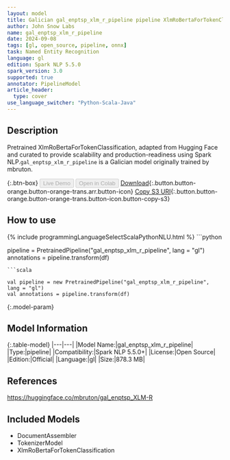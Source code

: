 ```yaml
---
layout: model
title: Galician gal_enptsp_xlm_r_pipeline pipeline XlmRoBertaForTokenClassification from mbruton
author: John Snow Labs
name: gal_enptsp_xlm_r_pipeline
date: 2024-09-08
tags: [gl, open_source, pipeline, onnx]
task: Named Entity Recognition
language: gl
edition: Spark NLP 5.5.0
spark_version: 3.0
supported: true
annotator: PipelineModel
article_header:
  type: cover
use_language_switcher: "Python-Scala-Java"
---
```


## Description

Pretrained XlmRoBertaForTokenClassification, adapted from Hugging Face and curated to provide scalability and production-readiness using Spark NLP.`gal_enptsp_xlm_r_pipeline` is a Galician model originally trained by mbruton.

{:.btn-box}
<button class="button button-orange" disabled>Live Demo</button>
<button class="button button-orange" disabled>Open in Colab</button>
[Download](https://s3.amazonaws.com/auxdata.johnsnowlabs.com/public/models/gal_enptsp_xlm_r_pipeline_gl_5.5.0_3.0_1725773168972.zip){:.button.button-orange.button-orange-trans.arr.button-icon}
[Copy S3 URI](s3://auxdata.johnsnowlabs.com/public/models/gal_enptsp_xlm_r_pipeline_gl_5.5.0_3.0_1725773168972.zip){:.button.button-orange.button-orange-trans.button-icon.button-copy-s3}

## How to use



<div class="tabs-box" markdown="1">
{% include programmingLanguageSelectScalaPythonNLU.html %}
```python

pipeline = PretrainedPipeline("gal_enptsp_xlm_r_pipeline", lang = "gl")
annotations =  pipeline.transform(df)   

```
```scala

val pipeline = new PretrainedPipeline("gal_enptsp_xlm_r_pipeline", lang = "gl")
val annotations = pipeline.transform(df)

```
</div>

{:.model-param}
## Model Information

{:.table-model}
|---|---|
|Model Name:|gal_enptsp_xlm_r_pipeline|
|Type:|pipeline|
|Compatibility:|Spark NLP 5.5.0+|
|License:|Open Source|
|Edition:|Official|
|Language:|gl|
|Size:|878.3 MB|

## References

https://huggingface.co/mbruton/gal_enptsp_XLM-R

## Included Models

- DocumentAssembler
- TokenizerModel
- XlmRoBertaForTokenClassification